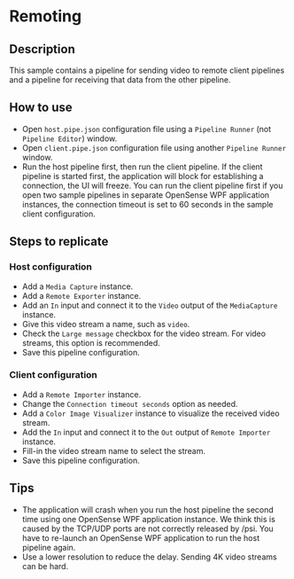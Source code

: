 # Remoting

## Description

This sample contains a pipeline for sending video to remote client pipelines and a pipeline for receiving that data from the other pipeline.

## How to use

+ Open `host.pipe.json` configuration file using a `Pipeline Runner` (not `Pipeline Editor`) window.
+ Open `client.pipe.json` configuration file using another `Pipeline Runner` window.
+ Run the host pipeline first, then run the client pipeline. If the client pipeline is started first, the application will block for establishing a connection, the UI will freeze. You can run the client pipeline first if you open two sample pipelines in separate OpenSense WPF application instances, the connection timeout is set to 60 seconds in the sample client configuration.

## Steps to replicate

### Host configuration

+ Add a `Media Capture` instance.
+ Add a `Remote Exporter` instance.
+ Add an `In` input and connect it to the `Video` output of the `MediaCapture` instance.
+ Give this video stream a name, such as `video`.
+ Check the `Large message` checkbox for the video stream. For video streams, this option is recommended.
+ Save this pipeline configuration.

### Client configuration

+ Add a `Remote Importer` instance.
+ Change the `Connection timeout seconds` option as needed.
+ Add a `Color Image Visualizer` instance to visualize the received video stream.
+ Add the `In` input and connect it to the `Out` output of `Remote Importer` instance.
+ Fill-in the video stream name to select the stream.
+ Save this pipeline configuration.

## Tips

+ The application will crash when you run the host pipeline the second time using one OpenSense WPF application instance. We think this is caused by the TCP/UDP ports are not correctly released by /psi. You have to re-launch an OpenSense WPF application to run the host pipeline again.
+ Use a lower resolution to reduce the delay. Sending 4K video streams can be hard.
